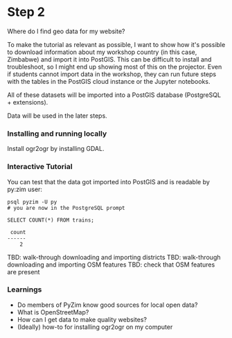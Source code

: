 # Step 2

Where do I find geo data for my website?

To make the tutorial as relevant as possible, I want to show how it's possible to
download information about my workshop country (in this case, Zimbabwe) and import
it into PostGIS.  This can be difficult to install and troubleshoot, so I might end
up showing most of this on the projector. Even if students cannot import data in the workshop, they can run future steps with the tables in the PostGIS cloud instance or the Jupyter notebooks.

All of these datasets will be imported into a PostGIS database (PostgreSQL + extensions).

Data will be used in the later steps.

### Installing and running locally

Install ogr2ogr by installing GDAL.

### Interactive Tutorial

You can test that the data got imported into PostGIS and is readable by py:zim user:

```
psql pyzim -U py
# you are now in the PostgreSQL prompt

SELECT COUNT(*) FROM trains;

 count
------
    2
```

TBD: walk-through downloading and importing districts
TBD: walk-through downloading and importing OSM features
TBD: check that OSM features are present

### Learnings

- Do members of PyZim know good sources for local open data?
- What is OpenStreetMap?
- How can I get data to make quality websites?
- (Ideally) how-to for installing ogr2ogr on my computer
